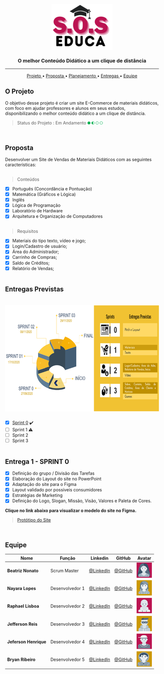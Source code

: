 
<p align="center">
      <img src="/Sprint_0/<Imagens/logo.png" width="200" height="150">
      <h3 align="center"> O melhor Conteúdo Didático a um clique de distância </h3>
<p align="center">


<hr>

<p align="center">
  <a href ="#o-projeto"> Projeto </a>  • 
  <a href ="#proposta"> Proposta </a>  • 
  <a href ="#entregas-previstas"> Planejamento </a>  • 
  <a href ="#entrega-1---sprint-0"> Entregas </a>  • 
  <a href ="#equipe"> Equipe </a> 
</p>


## O Projeto
O objetivo desse projeto é criar um site E-Commerce de materiais didáticos, com foco em ajudar professores e alunos em seus estudos, disponibilizando o melhor conteúdo didático a um clique de distância.

> Status do Projeto : Em Andamento <img src = "/Sprint_0/<Imagens/status projeto.png" width="50" height="10" />

<br>

## Proposta

Desenvolver um Site de Vendas de Materiais Didáticos com as seguintes características:<br><br>

 > Conteúdos

 - [x] Português (Concordância e Pontuação)
 - [x] Matemática (Gráficos e Lógica)
 - [x] Inglês
 - [x] Lógica de Programação
 - [x] Laboratório de Hardware
 - [x] Arquitetura e Organização de Computadores <br><br>

 > Requisitos

 - [x]  Materiais do tipo texto, vídeo e jogo;
 - [x]  Login/Cadastro de usuário;
 - [x]  Área do Administrador;
 - [x]  Carrinho de Compras;
 - [x]  Saldo de Créditos;
 - [x]  Relatório de Vendas;<br><br>

## Entregas Previstas

<h1 align="center"> <img src = "/Sprint_0/<Imagens/planejamento.png" width="650" height="350" /></h1>

- [x] [Sprint 0](https://github.com/Grupo-1-2020-PI-FATEC-ADS/SOS-EDUCA/tree/master/Sprint_0) :heavy_check_mark:
- [ ] Sprint 1 :warning:
- [ ] Sprint 2
- [ ] Sprint 3<br><br>

## Entrega 1 - SPRINT 0

- [x] Definição do grupo / Divisão das Tarefas <br>
- [x] Elaboração do Layout do site no PowerPoint <br>
- [x]  Adaptação do site para o Figma <br>
- [x]  Layout validado por possíveis consumidores <br>
- [x]  Estratégias de Marketing <br>
- [x]  Definição do Logo, Slogan, Missão, Visão, Valores e Paleta de Cores.<br>

**Clique no link abaixo para visualizar o modelo do site no Figma.**  
> [Protótipo do Site](https://www.figma.com/proto/IxIHeo1bBkB5B3z1DoVQIN/PI-Fatec?node-id=1%3A7&scaling=scale-down-width&hide-ui=1)

<br>

## Equipe

|Nome|Função|Linkedin|GitHub|Avatar|
| -------- |-------- |-------- |-------- |-------- |
|**Beatriz Nonato**|Scrum Master|[@LinkedIn](https://www.linkedin.com/in/beatriz-nonato-aa11017a/)|[@GitHub](https://github.com/BeaNonato)|<img src = "/Sprint_0/<Imagens/Beatriz.png" width="50" height="50"/>|
|**Nayara Lopes**|Desenvolvedor 1| [@LinkedIn](https://www.linkedin.com/in/nayara-suelen-382420137/)|[@GitHub](https://github.com/NayDev)|<img src = "/Sprint_0/<Imagens/Nayara.png" width="50" height="50"/>|
|**Raphael Lisboa**|Desenvolvedor 2| [@LinkedIn](https://www.linkedin.com/in/raphael-lisboa-7b3597187/)|[@GitHub](https://github.com/raphaelprado)|<img src = "/Sprint_0/<Imagens/Raphael.png" width="50" height="50" />|
|**Jefferson Reis**|Desenvolvedor 3|[@LinkedIn](https://www.linkedin.com/in/jefferson-silva-94b94218)|[@GitHub](https://github.com/jeffersonrrs)|<img src = "/Sprint_0/<Imagens/jefferson.png" width="50" height="50" />|
|**Jeferson Henrique**|Desenvolvedor 4|[@LinkedIn](https://www.linkedin.com/in/jeferson-silva-249884149/)|[@GitHub](https://github.com/JefersonHenrique)|<img src = "/Sprint_0/<Imagens/Jeferson.png" width="50" height="50" />|
|**Bryan Ribeiro**|Desenvolvedor 5|[@LinkedIn](https://www.linkedin.com/in/bryanrribeiro/)|[@GitHub](https://github.com/BryanRibeiro)|<img src = "/Sprint_0/<Imagens/Bryan.png" width="50" height="50" />|

